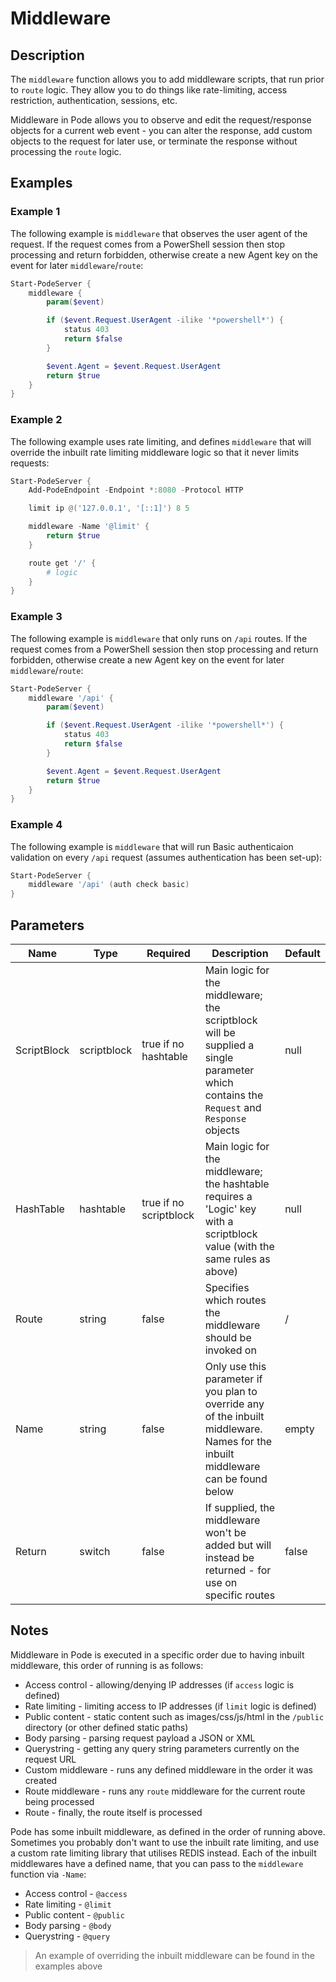 # Middleware

## Description

The `middleware` function allows you to add middleware scripts, that run prior to `route` logic. They allow you to do things like rate-limiting, access restriction, authentication, sessions, etc.

Middleware in Pode allows you to observe and edit the request/response objects for a current web event - you can alter the response, add custom objects to the request for later use, or terminate the response without processing the `route` logic.

## Examples

### Example 1

The following example is `middleware` that observes the user agent of the request. If the request comes from a PowerShell session then stop processing and return forbidden, otherwise create a new Agent key on the event for later `middleware`/`route`:

```powershell
Start-PodeServer {
    middleware {
        param($event)

        if ($event.Request.UserAgent -ilike '*powershell*') {
            status 403
            return $false
        }

        $event.Agent = $event.Request.UserAgent
        return $true
    }
}
```

### Example 2

The following example uses rate limiting, and defines `middleware` that will override the inbuilt rate limiting middleware logic so that it never limits requests:

```powershell
Start-PodeServer {
    Add-PodeEndpoint -Endpoint *:8080 -Protocol HTTP

    limit ip @('127.0.0.1', '[::1]') 8 5

    middleware -Name '@limit' {
        return $true
    }

    route get '/' {
        # logic
    }
}
```

### Example 3

The following example is `middleware` that only runs on `/api` routes. If the request comes from a PowerShell session then stop processing and return forbidden, otherwise create a new Agent key on the event for later `middleware`/`route`:

```powershell
Start-PodeServer {
    middleware '/api' {
        param($event)

        if ($event.Request.UserAgent -ilike '*powershell*') {
            status 403
            return $false
        }

        $event.Agent = $event.Request.UserAgent
        return $true
    }
}
```

### Example 4

The following example is `middleware` that will run Basic authenticaion validation on every `/api` request (assumes authentication has been set-up):

```powershell
Start-PodeServer {
    middleware '/api' (auth check basic)
}
```

## Parameters

| Name | Type | Required | Description | Default |
| ---- | ---- | -------- | ----------- | ------- |
| ScriptBlock | scriptblock | true if no hashtable | Main logic for the middleware; the scriptblock will be supplied a single parameter which contains the `Request` and `Response` objects | null |
| HashTable | hashtable | true if no scriptblock | Main logic for the middleware; the hashtable requires a 'Logic' key with a scriptblock value (with the same rules as above) | null |
| Route | string | false | Specifies which routes the middleware should be invoked on | / |
| Name | string | false | Only use this parameter if you plan to override any of the inbuilt middleware. Names for the inbuilt middleware can be found below | empty |
| Return | switch | false | If supplied, the middleware won't be added but will instead be returned - for use on specific routes | false |

## Notes

Middleware in Pode is executed in a specific order due to having inbuilt middleware, this order of running is as follows:

* Access control - allowing/denying IP addresses (if `access` logic is defined)
* Rate limiting - limiting access to IP addresses (if `limit` logic is defined)
* Public content - static content such as images/css/js/html in the `/public` directory (or other defined static paths)
* Body parsing - parsing request payload a JSON or XML
* Querystring - getting any query string parameters currently on the request URL
* Custom middleware - runs any defined middleware in the order it was created
* Route middleware - runs any `route` middleware for the current route being processed
* Route - finally, the route itself is processed

Pode has some inbuilt middleware, as defined in the order of running above. Sometimes you probably don't want to use the inbuilt rate limiting, and use a custom rate limiting library that utilises REDIS instead. Each of the inbuilt middlewares have a defined name, that you can pass to the `middleware` function via `-Name`:

* Access control - `@access`
* Rate limiting - `@limit`
* Public content - `@public`
* Body parsing - `@body`
* Querystring - `@query`

> An example of overriding the inbuilt middleware can be found in the examples above